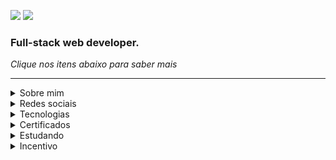 ![](https://hits.seeyoufarm.com/api/count/incr/badge.svg?url=https%3A%2F%2Fgithub.com%2Fmagominimalista1212%2Fhit-counter) [![](https://img.shields.io/badge/linktree-39E09B?style=for-the-badge&logo=linktree&logoColor=white)](https://linktr.ee/magominimalista)

### Full-stack web developer.

_Clique nos itens abaixo para saber mais_

---

<details><summary>Sobre mim</summary>
<br>
 
- 👋 Olá, sou @magominimalista. Me chamo Philipe Cairon, tenho 33 anos de existência e 12 no mercado.
- 👀 Sou entusiasta em front-end e back-end, tenhos outros hobbies também com design e escrita em geral.
- 🌱 Atualmente estou focado no aprendizado de React Native e Node.
- 💞️ Tenho interesse em trabalhar com médios e grandes projetos.
- 📫 Para me encontrar, fale pelo Whatsapp comigo pelo Whatsapp ou pelo e-mail em: contato@magominimalista.com.br
- [![](https://img.shields.io/badge/WhatsApp-25D366?style=for-the-badge&logo=whatsapp&logoColor=white)](https://wa.me/5584999622586)

</details>

<details><summary>Redes sociais</summary>
 <br>
 
| Link                |  Descrição                                      |
| ------------------- | ----------------------------------------------- |
| [![](https://img.shields.io/badge/Medium-12100E?style=for-the-badge&logo=medium&logoColor=white)](https://medium.com/@magominimalista) | Meus posts sobre desenvolvimento, design, tendências, redes sociais e outros 
| [![](https://img.shields.io/badge/Pinterest-%23E60023.svg?&style=for-the-badge&logo=Pinterest&logoColor=white)](https://br.pinterest.com/magominimalista/) | Meus arquivos visuais e inspirações 
| [![](https://img.shields.io/badge/-Behance-blue?style=for-the-badge&logo=behance&logoColor=white)](https://www.behance.net/magominimalista) | Meu portifólio de design, sites, outros 
|  [![](https://img.shields.io/badge/Twitter-1DA1F2?style=for-the-badge&logo=twitter&logoColor=white)](https://twitter.com/magominimalista) | Pensamentos, notícias, amigos (conta nova)
|  [![](https://img.shields.io/badge/LinkedIn-0077B5?style=for-the-badge&logo=linkedin&logoColor=white)](https://www.linkedin.com/in/caironm/) |  Linkedin (precisa atualizar) 

</details>

<details><summary>Tecnologias</summary>
<br>

![](https://img.shields.io/badge/HTML5-E34F26?style=for-the-badge&logo=html5&logoColor=white)
![](https://img.shields.io/badge/CSS3-1572B6?style=for-the-badge&logo=css3&logoColor=white)
![](https://img.shields.io/badge/Bootstrap-563D7C?style=for-the-badge&logo=bootstrap&logoColor=white)
![](https://img.shields.io/badge/Chakra--UI-319795?style=for-the-badge&logo=chakra-ui&logoColor=white)
![](https://img.shields.io/badge/Tailwind_CSS-38B2AC?style=for-the-badge&logo=tailwind-css&logoColor=white)
![](https://img.shields.io/badge/JavaScript-323330?style=for-the-badge&logo=javascript&logoColor=F7DF1E)
![](https://img.shields.io/badge/jQuery-0769AD?style=for-the-badge&logo=jquery&logoColor=white)
![](https://img.shields.io/badge/json-5E5C5C?style=for-the-badge&logo=json&logoColor=white)
![](https://img.shields.io/badge/PHP-777BB4?style=for-the-badge&logo=php&logoColor=white)
![](https://img.shields.io/badge/Composer-885630?style=for-the-badge&logo=Composer&logoColor=white)
![](https://img.shields.io/badge/Packagist-F28D1A?style=for-the-badge&logo=Packagist&logoColor=white)
![](https://img.shields.io/badge/JWT-000000?style=for-the-badge&logo=JSON%20web%20tokens&logoColor=white)
![](https://img.shields.io/badge/npm-CB3837?style=for-the-badge&logo=npm&logoColor=white)
![](https://img.shields.io/badge/Vite-B73BFE?style=for-the-badge&logo=vite&logoColor=FFD62E)
![](https://img.shields.io/badge/TypeScript-007ACC?style=for-the-badge&logo=typescript&logoColor=white)
![](https://img.shields.io/badge/Expo-1B1F23?style=for-the-badge&logo=expo&logoColor=white)
![](https://img.shields.io/badge/Jest-C21325?style=for-the-badge&logo=jest&logoColor=white)
![](https://img.shields.io/badge/Prisma-3982CE?style=for-the-badge&logo=Prisma&logoColor=white)
![](https://img.shields.io/badge/React-20232A?style=for-the-badge&logo=react&logoColor=61DAFB)
![](https://img.shields.io/badge/React_Native-20232A?style=for-the-badge&logo=react&logoColor=61DAFB)
![](https://img.shields.io/badge/Postman-FF6C37?style=for-the-badge&logo=Postman&logoColor=white)
![](https://img.shields.io/badge/Insomnia-5849be?style=for-the-badge&logo=Insomnia&logoColor=white)
![](https://img.shields.io/badge/Markdown-000000?style=for-the-badge&logo=markdown&logoColor=white)
![](https://img.shields.io/badge/MySQL-005C84?style=for-the-badge&logo=mysql&logoColor=white)
![](https://img.shields.io/badge/SQLite-07405E?style=for-the-badge&logo=sqlite&logoColor=white)
![](https://img.shields.io/badge/Google%20Analytics-E37400?style=for-the-badge&logo=google%20analytics&logoColor=white)

</details>

<details><summary>Certificados</summary>
 <br>
 
 ### Empreendedor
 - Freelancer parte 1: estruture seu negócio | 6h
   - Link: https://cursos.alura.com.br/certificate/51c91ff0-405f-480f-b19f-7e93f32c7d32
 - Freelancer parte 2: profissionalize seu negócio | 2h
   - Link: https://cursos.alura.com.br/certificate/07624b44-c44d-45fe-9c29-3c2e723f049c
 
 ---
 
 ### Formação: Digital e Agile Thinking
 - 7 cursos | 65h
 - Link: https://cursos.alura.com.br/degree/certificate/4f4173f5-ccb9-4f56-a206-1379f3fb8c1f
 - Cursos:
  - Agilidade: promovendo a transformação ágil
  - A Empresa Ágil: introduzindo o Business Agility nas organizações
  - Scrum: agilidade em seu projeto
  - Kanban: análises para implementação
  - Kanban: evolua suas entregas com métricas
  - Agile avançado: crie modelos e descubra o Nexus
  - Management 3.0: gerencie o ambiente, não as pessoas
 
 ---
 
 ### Formação: Começando em DevOps
 - 6 cursos | 51h
 - Link: https://cursos.alura.com.br/degree/certificate/a957e8e4-3785-472a-ad2c-97de9ea8d0d8
 - Cursos:
   - Arquitetura de computadores: por trás de como seu programa funciona
   - Windows Prompt: Trabalhando na linha de comando
   - Linux Onboarding: usando a CLI de uma forma rápida e prática
   - Linux Onboarding: localizando arquivos e conteúdos
   - Git e GitHub: repositório, commit e versões
   - Redes onboarding: uma perspectiva prática

---
 
 ### Formação: PHP
 - 8 cursos | 71h
 - Link: https://cursos.alura.com.br/degree/certificate/f03b1df0-c5d4-4b0a-b6d8-fe5ce71241d2
 - Cursos:
   - PHP: conceitos, lidando com dados, loops e mais
   - Avançando com PHP: Arrays, Strings, Função e Web
   - PHP: manipulando coleções com Arrays
   - PHP Strings: manipulando textos com PHP
   - Orientação a Objetos com PHP: Classes, métodos e atributos
   - Avançando com Orientação a Objetos com PHP: Herança, Polimorfismo e Interfaces
   - PHP I/O: trabalhando com arquivos e streams
   - PHP Exceptions: tratamento de erros
  
 ---
 
 ### Formação: WORDPRESS
 - 7 cursos | 58h
 - Link: https://cursos.alura.com.br/degree/certificate/b955be4c-03eb-48e7-9075-54492413c705
 - Cursos:
   - Wordpress: sites com Elementor
   - Wordpress: integração whatsapp e internacionalização
   - PHP: conceitos, lidando com dados, loops e mais
   - Avançando com PHP: Arrays, Strings, Função e Web
   - WordPress: criação de um tema personalizado
   - Plugin no Wordpress: widget, shortcode e configurações
   - SEO Wordpress: otimize o ranqueamento do seu site
  
 ---
 
 ### Formação: BOAS PRÁTICAS EM PHP
 - 7 cursos | 56h
 - Link: https://cursos.alura.com.br/degree/certificate/081b0da8-2b27-4907-b21f-d5aba7566136
 - Cursos:
   - SOLID com PHP: princípios da programação orientada a objetos
   - Object Calisthenics: exercitando a Orientação a Objetos
   - Refatoração em PHP: boas práticas no seu código
   - XDebug: ferramenta de debug e profiling
   - PHP e TDD: testes com PHPUnit
   - Mocks em PHP: entenda os dublês de testes
   - Testes de integração com PHP: testando o acesso à API e ao banco de dados
  
  ---
  
  ### Formação: ARQUITETURA PHP
 - 10 cursos | 79h
 - Link: https://cursos.alura.com.br/degree/certificate/beafd810-ddc5-4d0f-abc6-0b9eacab27d0
 - Cursos:
   - SOLID com PHP: princípios da programação orientada a objetos
   - Object Calisthenics: exercitando a Orientação a Objetos
   - Design Patterns em PHP: padrões comportamentais
   - Design Patterns em PHP: padrões estruturais
   - Design Patterns em PHP: padrões criacionais
   - PHP e TDD: testes com PHPUnit
   - Testes de integração com PHP: testando o acesso à API e ao banco de dados
   - PHP e Behavior Driven Development: BDD com Behat
   - PHP e Clean Architecture: descomplicando arquitetura de software
   - PHP e Domain Driven Design: apresentando os conceitos
  
---

### Cursos de Laravel
- Laravel: criando uma aplicação com MVC | 8h
  - Link: https://cursos.alura.com.br/certificate/c4e71388-8418-41b6-9950-b621a2caf78f
- Laravel: validando formulários, usando sessões e definindo relacionamentos | 8h
  - Link: https://cursos.alura.com.br/certificate/2f47c167-007d-4241-8b33-1f8a3866cedf
- Laravel: transações, service container e autenticação | 8h
  - Link: https://cursos.alura.com.br/certificate/9f61c7a9-f9bf-4131-b4f7-62dcde17c8d4
- Laravel: e-mails, eventos assíncronos, uploads e testes | 8h
  - Link: https://cursos.alura.com.br/certificate/8669d015-f4ce-457b-82da-1851d592e039
- Laravel: construindo APIs | 8h
  - Link: https://cursos.alura.com.br/certificate/688e9452-77be-4f67-9850-e56335ca0ea0
---
 
### Curso de Symfony
- Symfony Framework: criando uma aplicação MVC | 8h
  - Link: https://cursos.alura.com.br/certificate/fc49fd1a-f356-4067-9a03-f339aa4bb479
- Symfony Framework: formulários, validação e sessão | 8h
  - Link: https://cursos.alura.com.br/certificate/ed37c264-5c9c-43fb-a9ad-cea83fd6d095
- Symfony Framework: cache e segurança | 10h
  - Link: https://cursos.alura.com.br/certificate/f68a9969-b400-4f6c-8f9d-4103807f7ead
 
---
  
### Cursos Doctrine
- Doctrine: conhecendo um ORM PHP | 8h
  - Link: https://cursos.alura.com.br/certificate/32f682ea-c262-4f11-8c49-8d15f9144501
- Doctrine: Migrations, relatórios e performance | 8h
  - Link: https://cursos.alura.com.br/certificate/5fac1e40-9f99-45c7-ba7b-85b130cb0952
  
---
 
### Formação SEO
 - 5 cursos | 51h
 - Link: https://cursos.alura.com.br/degree/certificate/46f59d26-471b-4e37-9170-04b356c37ac6
 - Cursos:
   - SEO: otimização de sites
   - SEO: estratégias e ferramentas
   - Marketing Digital: análise de métricas
   - Google Analytics 4: implementação e relatórios
   - SEO: plataformas CMS
 
---

### Cursos Front-end
- TAILWIND CSS: estilizando a sua página com classes utilitárias | 8h
 - Link: https://cursos.alura.com.br/certificate/58f2d2a1-f363-42d7-b4f1-b6afd5d50e87
 
</details>

<details><summary>Estudando</summary>
 <br>
 
 - Formação: Acessibilidade Web
 - DevOps
 - Empreendedorismo
 
</details>
 
<details><summary>Incentivo</summary>
<br>

Me incentive a estudar mais e fazer mais em prol da comunidade.

[![](https://img.shields.io/badge/Buy_Me_A_Coffee-FFDD00?style=for-the-badge&logo=buy-me-a-coffee&logoColor=black)](https://www.buymeacoffee.com/magominimalista)

</details>
